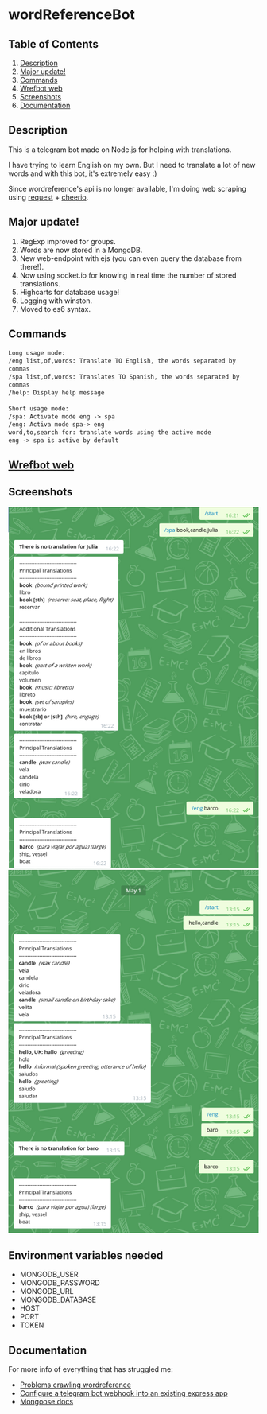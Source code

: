 # wordReferenceBot

## Table of Contents
1. [Description](#description)
2. [Major update!](#major-update)
3. [Commands](#commands)
4. [Wrefbot web](#wrefbot-web)
5. [Screenshots](#screenshots)
6. [Documentation](#documentation)

## Description

This is a telegram bot made on Node.js for helping with translations.

I have trying to learn English on my own. But I need to translate a lot of new words and with this bot, it's extremely easy :)

Since wordreference's api is no longer available, I'm doing web scraping using [request](https://github.com/request/request) + [cheerio](https://github.com/cheeriojs/cheerio).

## Major update!

1. RegExp improved for groups.
2. Words are now stored in a MongoDB.
3. New web-endpoint with ejs (you can even query the database from there!).
4. Now using socket.io for knowing in real time the number of stored translations.
5. Highcarts for database usage! 
6. Logging with winston.
7. Moved to es6 syntax.


## Commands

```
Long usage mode:
/eng list,of,words: Translate TO English, the words separated by commas
/spa list,of,words: Translates TO Spanish, the words separated by commas
/help: Display help message

Short usage mode:
/spa: Activate mode eng -> spa
/eng: Activa mode spa-> eng
word,to,search for: translate words using the active mode
eng -> spa is active by default
```

## [Wrefbot web](http://wrefbot-wordreferencebot.7e14.starter-us-west-2.openshiftapps.com/)

## Screenshots

![bot chat](botworks.png)
![bot v2](botv2.png)

## Environment variables needed

* MONGODB_USER
* MONGODB_PASSWORD
* MONGODB_URL
* MONGODB_DATABASE
* HOST
* PORT
* TOKEN


## Documentation

For more info of everything that has struggled me:

- [Problems crawling wordreference](http://stackoverflow.com/questions/34860760/problems-crawling-wordreference)
- [Configure a telegram bot webhook into an existing express app](http://mvalipour.github.io/node.js/2015/12/06/telegram-bot-webhook-existing-express/)
- [Mongoose docs](https://mongoosejs.com/docs/guide.html)

 
